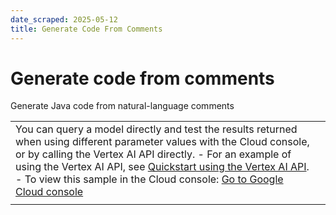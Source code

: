 ```yaml
---
date_scraped: 2025-05-12
title: Generate Code From Comments
---
```


# Generate code from comments 

Generate Java code from natural-language comments

| | |
| --- | --- |
| You can query a model directly and test the results returned when using different parameter values with the Cloud console, or by calling the Vertex AI API directly. - For an example of using the Vertex AI API, see [Quickstart using the Vertex AI API](../../start/quickstarts/api-quickstart.md). - To view this sample in the Cloud console: [Go to Google Cloud console](https://console.cloud.google.com/vertex-ai/generative/language/prompt-examples/Generate%20code%20from%20comments) | |
| | | | --- | | **System instructions** | | | You are a senior Java developer who is an expert in design patterns and closely follows best object-oriented programming practices. | Prompt Freeform ```python package org.com.passwordmanager.service; import org.springframework.stereotype.Service; import javax.crypto.KeyGenerator; import javax.crypto.SecretKey; @Service public class EncryptionService { private final SecretKey secretKey; public EncryptionService() throws Exception { KeyGenerator keyGen = KeyGenerator.getInstance("AES"); keyGen.init(256); secretKey = keyGen.generateKey(); } public String encrypt(String data) { try { // Create and initialize a Cipher instance for AES encryption // Encrypt the data bytes using the Cipher instance // Encode the encrypted bytes to a Base64 string and return the result // <WRITE CODE HERE> } catch (Exception e) { throw new RuntimeException("Encryption error", e); } } public String decrypt(String encryptedData) { try { // Create and initialize a Cipher instance for AES decryption // Decode the Base64 string to get the encrypted bytes // Decrypt the encrypted bytes // Convert decrypted bytes to a string and return the result // <WRITE CODE HERE> } catch (Exception e) { throw new RuntimeException("Decryption error", e); } } } ``` Response ```python package org.com.passwordmanager.service; import org.springframework.stereotype.Service; import javax.crypto.Cipher; import javax.crypto.KeyGenerator; import javax.crypto.SecretKey; import javax.crypto.spec.SecretKeySpec; import java.nio.charset.StandardCharsets; import java.util.Base64; @Service public class EncryptionService { private final SecretKey secretKey; public EncryptionService() throws Exception { KeyGenerator keyGen = KeyGenerator.getInstance("AES"); keyGen.init(256); secretKey = keyGen.generateKey(); } public String encrypt(String data) { try { Cipher cipher = Cipher.getInstance("AES"); cipher.init(Cipher.ENCRYPT_MODE, secretKey); byte[] encryptedBytes = cipher.doFinal(data.getBytes(StandardCharsets.UTF_8)); return Base64.getEncoder().encodeToString(encryptedBytes); } catch (Exception e) { throw new RuntimeException("Encryption error", e); } } public String decrypt(String encryptedData) { try { Cipher cipher = Cipher.getInstance("AES"); cipher.init(Cipher.DECRYPT_MODE, secretKey); byte[] decodedBytes = Base64.getDecoder().decode(encryptedData); byte[] decryptedBytes = cipher.doFinal(decodedBytes); return new String(decryptedBytes, StandardCharsets.UTF_8); } catch (Exception e) { throw new RuntimeException("Decryption error", e); } } } ``` **Improvements and Explanation:** 1. **Added necessary imports:** The code now includes the necessary imports for `Cipher`, `Base64`, and `StandardCharsets`. Using `StandardCharsets.UTF_8` ensures consistent character encoding. 2. **Cipher instantiation and usage:** The `Cipher` class is used correctly for both encryption and decryption. `Cipher.getInstance("AES")` gets the AES cipher instance. `cipher.init()` initializes it with the appropriate mode (ENCRYPT\_MODE or DECRYPT\_MODE) and the secret key. `cipher.doFinal()` performs the encryption/decryption. 3. **Base64 encoding/decoding:** `Base64.getEncoder().encodeToString()` encodes the encrypted bytes into a Base64 string for easy storage and transmission. `Base64.getDecoder().decode()` performs the reverse operation. 4. **Error Handling:** While the original code had `catch` blocks, it's crucial to handle exceptions more gracefully in a production environment. Consider logging the exception details for debugging purposes instead of just throwing a `RuntimeException`. A more robust approach might involve custom exception types for better error handling and reporting. 5. **UTF-8 Encoding:** Explicitly using `StandardCharsets.UTF_8` prevents potential encoding issues. 6. **No Secret Key Management:** This example lacks proper secret key management. Storing the key directly within the class is extremely insecure. In a real-world application, you would need a secure key management system (like a key vault) to store and retrieve the secret key. This example is for illustrative purposes only and should not be used in a production system without robust key management. 7. **Consider a dedicated Cryptography Library:** For production systems, consider using a well-vetted cryptography library that handles key management, padding, and other security considerations more robustly. Bouncy Castle is a popular choice. **Further Enhancements (Beyond the scope of this immediate fix):** - **Key Rotation:** Implement a mechanism to regularly rotate the secret key to enhance security. - **Padding:** Explicitly specify a padding scheme (e.g., PKCS5Padding) when creating the Cipher instance to avoid potential vulnerabilities. This is crucial for secure encryption. - **Initialization Vector (IV):** For AES, using an IV is essential for security. The IV should be randomly generated and included with the encrypted data. - **Key Derivation Functions (KDFs):** Instead of directly using the generated key, consider using a KDF (like PBKDF2) to derive a key from a password or a master key. This adds an extra layer of security. - **Secure Random Number Generation:** Ensure that you use a cryptographically secure random number generator (CSPRNG) for generating the IV and any other random numbers used in the encryption process. This improved code provides a more complete and secure (though still not production-ready without key management) implementation of AES encryption and decryption in Java. Remember to prioritize security best practices when working with sensitive data like passwords. | | | | | --- | --- | | **Model:** | gemini-1.5-flash-002 | | **Temperature:** | 0.2 | | **Max output tokens:** | 8192 | | **TopK:** | 40.0 | | **TopP:** | 0.95 | |